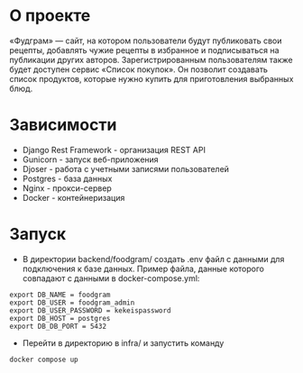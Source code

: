 # О проекте

«Фудграм» — сайт, на котором пользователи будут публиковать свои рецепты, добавлять чужие рецепты в избранное и подписываться на публикации других авторов. Зарегистрированным пользователям также будет доступен сервис «Список покупок». Он позволит создавать список продуктов, которые нужно купить для приготовления выбранных блюд.

# Зависимости

* Django Rest Framework - организация REST API
* Gunicorn - запуск веб-приложения
* Djoser - работа с учетными записями пользователей
* Postgres - база данных
* Nginx - прокси-сервер
* Docker - контейнеризация

# Запуск

* В директории backend/foodgram/ создать .env файл с данными для подключения к базе данных. Пример файла, данные которого совпадают с данными в docker-compose.yml:
```env
export DB_NAME = foodgram
export DB_USER = foodgram_admin
export DB_USER_PASSWORD = kekeispassword
export DB_HOST = postgres
export DB_DB_PORT = 5432
```
* Перейти в директорию в infra/ и запустить команду
```
docker compose up
```
